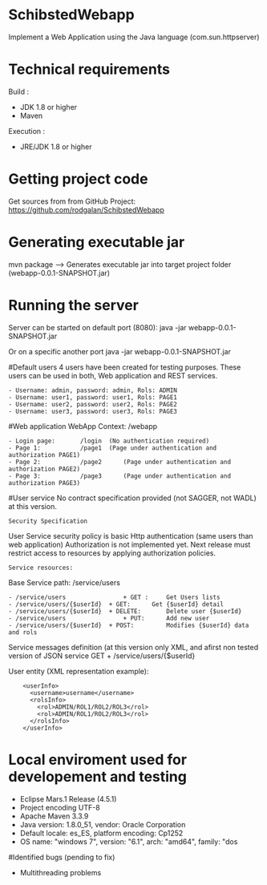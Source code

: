 # SchibstedWebapp
Implement a Web Application using the Java language (com.sun.httpserver)

# Technical requirements
Build : 	
- JDK  1.8 or higher
- Maven
	
Execution : 
- JRE/JDK 1.8 or higher
 

# Getting project code
Get sources from from GitHub Project: https://github.com/rodgalan/SchibstedWebapp

# Generating executable jar
mvn package --> Generates executable jar into target project folder (webapp-0.0.1-SNAPSHOT.jar)

# Running the server
Server can be started on default port (8080):
	java -jar webapp-0.0.1-SNAPSHOT.jar

Or on a specific another port
	java -jar webapp-0.0.1-SNAPSHOT.jar <port>

#Default users
4 users have been created for testing purposes. These users can be used in both, Web application and REST services. 

	- Username: admin, password: admin, Rols: ADMIN
	- Username: user1, password: user1, Rols: PAGE1
	- Username: user2, password: user2, Rols: PAGE2
	- Username: user3, password: user3, Rols: PAGE3



#Web application
WebApp Context: /webapp
	
	- Login page: 		/login 	(No authentication required)
	- Page 1: 			/page1 	(Page under authentication and authorization PAGE1)
	- Page 2: 			/page2		(Page under authentication and authorization PAGE2)
	- Page 3: 			/page3		(Page under authentication and authorization PAGE3)


#User service
No contract specification provided (not SAGGER, not WADL) at this version.   

	Security Specification

User Service security policy is basic Http authentication (same users than web application)
Authorization is not implemented yet. Next release must restrict access to resources by applying authorization policies.

	Service resources:  
	
Base Service path: /service/users
	
	- /service/users 				+ GET :		Get Users lists
	- /service/users/{$userId} 	+ GET: 		Get {$userId} detail
	- /service/users/{$userId} 	+ DELETE:		Delete user {$userId}
	- /service/users 				+ PUT: 		Add new user
	- /service/users/{$userId} 	+ POST: 		Modifies {$userId} data and rols 
	
Service messages definition (at this version only XML, and afirst non tested version of JSON service GET + /service/users/{$userId}

User entity (XML representation example):
	
		<userInfo>
		  <username>username</username>
		  <rolsInfo>
		    <rol>ADMIN/ROL1/ROL2/ROL3</rol>
		    <rol>ADMIN/ROL1/ROL2/ROL3</rol>
		  </rolsInfo>
		</userInfo>	
		
# Local enviroment used for developement and testing
- Eclipse Mars.1 Release (4.5.1)
- Project encoding UTF-8
- Apache Maven 3.3.9 
- Java version: 1.8.0_51, vendor: Oracle Corporation
- Default locale: es_ES, platform encoding: Cp1252
- OS name: "windows 7", version: "6.1", arch: "amd64", family: "dos

#Identified bugs (pending to fix)
- Multithreading problems



